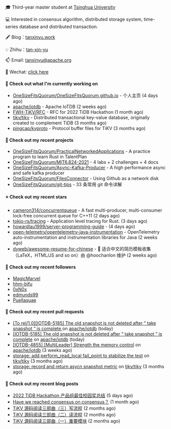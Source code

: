 🎓 Third-year master student at [Tsinghua University](https://www.tsinghua.edu.cn/)

💻 Interested in consensus algorithm, distributed storage system, time-series database and distributed transaction.

🖋 Blog：[tanxinyu.work](https://tanxinyu.work)

💡 Zhihu：[tan-xin-yu](https://www.zhihu.com/people/tan-xin-yu-22)

📫 Email: [tanxinyu@apache.org](mailto:tanxinyu@apache.org)

💬 Wechat: [click here](https://github.com/LebronAl/LebronAl/issues/1)

#### 👷 Check out what I'm currently working on

- [OneSizeFitsQuorum/OneSizeFitsQuorum.github.io](https://github.com/OneSizeFitsQuorum/OneSizeFitsQuorum.github.io) - 个人主页 (4 days ago)
- [apache/iotdb](https://github.com/apache/iotdb) - Apache IoTDB (2 weeks ago)
- [FWH-TiKV/RFC](https://github.com/FWH-TiKV/RFC) - RFC for 2022 TiDB Hackathon (1 month ago)
- [tikv/tikv](https://github.com/tikv/tikv) - Distributed transactional key-value database, originally created to complement TiDB (3 months ago)
- [pingcap/kvproto](https://github.com/pingcap/kvproto) - Protocol buffer files for TiKV (3 months ago)

#### 🌱 Check out my recent projects

- [OneSizeFitsQuorum/PracticalNetworkedApplications](https://github.com/OneSizeFitsQuorum/PracticalNetworkedApplications) - A practice program to learn Rust in TalentPlan
- [OneSizeFitsQuorum/MIT6.824-2021](https://github.com/OneSizeFitsQuorum/MIT6.824-2021) - 4 labs &#43; 2 challenges &#43; 4 docs
- [OneSizeFitsQuorum/Async-Kafka-Producer](https://github.com/OneSizeFitsQuorum/Async-Kafka-Producer) - A high performance async and safe kafka producer
- [OneSizeFitsQuorum/FilesConnector](https://github.com/OneSizeFitsQuorum/FilesConnector) - Using Github as a network disk
- [OneSizeFitsQuorum/git-tips](https://github.com/OneSizeFitsQuorum/git-tips) - 33 条常用 git 命令详解

#### ⭐ Check out my recent stars

- [cameron314/concurrentqueue](https://github.com/cameron314/concurrentqueue) - A fast multi-producer, multi-consumer lock-free concurrent queue for C&#43;&#43;11 (2 days ago)
- [tokio-rs/tracing](https://github.com/tokio-rs/tracing) - Application level tracing for Rust. (3 days ago)
- [howardlau1999/server-programming-guide](https://github.com/howardlau1999/server-programming-guide) -  (4 days ago)
- [open-telemetry/opentelemetry-java-instrumentation](https://github.com/open-telemetry/opentelemetry-java-instrumentation) - OpenTelemetry auto-instrumentation and instrumentation libraries for Java (2 weeks ago)
- [dyweb/awesome-resume-for-chinese](https://github.com/dyweb/awesome-resume-for-chinese) - :page_facing_up: 适合中文的简历模板收集（LaTeX，HTML/JS and so on）由 @hoochanlon 维护 (2 weeks ago)

#### 👯 Check out my recent followers

- [MagicMarvel](https://github.com/MagicMarvel)
- [hhm-bjfu](https://github.com/hhm-bjfu)
- [0xN0x](https://github.com/0xN0x)
- [edmunds99](https://github.com/edmunds99)
- [Puellaquae](https://github.com/Puellaquae)

#### 🔨 Check out my recent pull requests

- [[To rel/1.0][IOTDB-5185] The old snapshot is not deleted after “ take snapshot ” is complete ](https://github.com/apache/iotdb/pull/8429) on [apache/iotdb](https://github.com/apache/iotdb) (today)
- [[IOTDB-5185] The old snapshot is not deleted after “ take snapshot ” is complete](https://github.com/apache/iotdb/pull/8427) on [apache/iotdb](https://github.com/apache/iotdb) (today)
- [[IOTDB-4855] [MultiLeader] Strength the memory control](https://github.com/apache/iotdb/pull/8025) on [apache/iotdb](https://github.com/apache/iotdb) (3 weeks ago)
- [storage: add perform_read_local fail_point  to stabilize the test](https://github.com/tikv/tikv/pull/13427) on [tikv/tikv](https://github.com/tikv/tikv) (3 months ago)
- [storage: record and return asycn snapshot metric](https://github.com/tikv/tikv/pull/13358) on [tikv/tikv](https://github.com/tikv/tikv) (3 months ago)

#### 📜 Check out my recent blog posts

- [2022 TiDB Hackathon 产品组最佳校园奖总结](https://tanxinyu.work/2022-tidb-hackathon/) (5 days ago)
- [Have we reached consensus on consensus？](https://tanxinyu.work/have-we-reached-consensus-on-consensus/) (1 month ago)
- [TiKV 源码阅读三部曲（三）写流程](https://tanxinyu.work/tikv-source-code-reading-write/) (2 months ago)
- [TiKV 源码阅读三部曲（二）读流程](https://tanxinyu.work/tikv-source-code-reading-read/) (2 months ago)
- [TiKV 源码阅读三部曲（一）重要模块](https://tanxinyu.work/tikv-source-code-reading-module/) (2 months ago)
